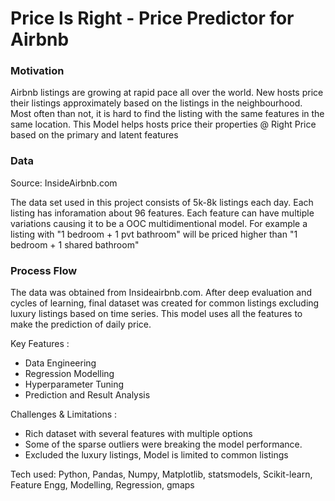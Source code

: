 # Price Is Right - Price Predictor for Airbnb

### Motivation
Airbnb listings are growing at rapid pace all over the world.  New hosts price their listings approximately based on the listings in the neighbourhood.  Most often than not, it is hard to find the listing with the same features in the same location. This Model helps hosts price their properties @ Right Price based on the primary and latent features

### Data
Source: InsideAirbnb.com

The data set used in this project consists of 5k-8k listings each day. Each listing has inforamation about 96 features.   Each feature can have multiple variations causing it to be a OOC multidimentional model.  For example a listing with "1 bedroom + 1 pvt bathroom" will be priced higher than "1 bedroom + 1 shared bathroom"

### Process Flow 

The data was obtained from Insideairbnb.com.  After deep evaluation and cycles of learning,  final dataset was created for common listings excluding luxury listings based on time series. This model uses all the features to make the prediction of daily price.

Key Features :
  - Data Engineering
  - Regression Modelling
  - Hyperparameter Tuning
  - Prediction and Result Analysis 

Challenges & Limitations :
  - Rich dataset with several features with multiple options  
  - Some of the sparse outliers were breaking the model performance.   
  - Excluded the luxury listings, Model is limited to common listings

Tech used:
Python, Pandas, Numpy, Matplotlib, statsmodels, Scikit-learn, Feature Engg, Modelling, Regression, gmaps
